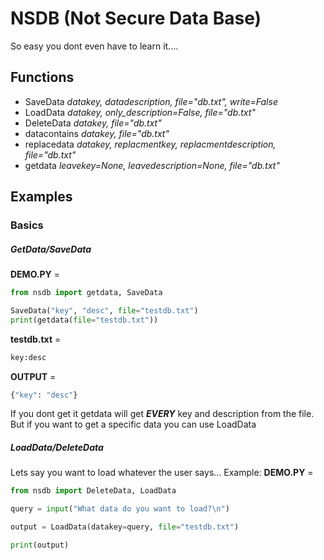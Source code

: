 # NSDB (Not Secure Data Base)
So easy you dont even have to learn it....

## Functions

- SaveData *datakey, datadescription, file="db.txt", write=False*
- LoadData *datakey, only_description=False, file="db.txt"*
- DeleteData *datakey, file="db.txt"*
- datacontains *datakey, file="db.txt"*
- replacedata *datakey, replacmentkey, replacmentdescription, file="db.txt"*
- getdata *leavekey=None, leavedescription=None, file="db.txt"*

## Examples
### Basics
##### GetData/SaveData
**DEMO.PY** = 
```python
from nsdb import getdata, SaveData

SaveData("key", "desc", file="testdb.txt")
print(getdata(file="testdb.txt"))
```
**testdb.txt** =
```txt
key:desc
```
**OUTPUT** = 
```python
{"key": "desc"}
```
If you dont get it getdata will get ***EVERY*** key and description from the file. But if you want to get a specific data you can use LoadData
##### LoadData/DeleteData
Lets say you want to load whatever the user says... Example:
**DEMO.PY** = 
```python
from nsdb import DeleteData, LoadData

query = input("What data do you want to load?\n")

output = LoadData(datakey=query, file="testdb.txt")

print(output)
```
